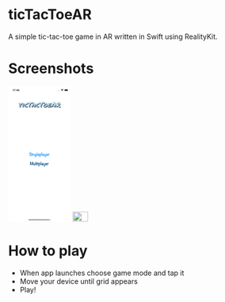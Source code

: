 # ticTacToeAR
A simple tic-tac-toe game in AR written in Swift using RealityKit.

# Screenshots
<p float = "left">
  <img src = "https://github.com/jacksonafide/tictactoeAR/blob/main/screenshots/1.png" width = "25%" height = "25%"/>
  <img src = "https://github.com/jacksonafide/tictactoeAR/blob/main/screenshots/2.png" width = "25%" height = "25%"/>
</p>

# How to play
* When app launches choose game mode and tap it
* Move your device until grid appears
* Play!
